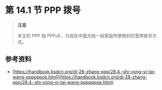 # 第 14.1 节 PPP 拨号

> **注意**
>
> 本文的 PPP 指 PPPoE，为现在中国大陆一般家庭所使用的的宽带拨号方式。

## 参考资料

- [https://handbook.bsdcn.org/di-28-zhang-ppp/28.4.-shi-yong-yi-tai-wang-ppppppoe.html](https://handbook.bsdcn.org/di-28-zhang-ppp/28.4.-shi-yong-yi-tai-wang-ppppppoe.html)
